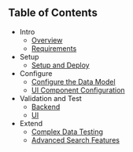 ## Table of Contents

<!-- disco-toc-start -->
- Intro
  - [Overview](https://github.com/SAP-samples/btp-cap-genai-semantic-search/blob/main/docs/tutorial/Overview.md)
  - [Requirements](https://github.com/SAP-samples/btp-cap-genai-semantic-search/blob/main/docs/tutorial/1-Requirements.md)
- Setup  
  - [Setup and Deploy](https://github.com/SAP-samples/btp-cap-genai-semantic-search/blob/main/docs/tutorial/2-Setup%20and%20Deploy.md)
- Configure
  - [Configure the Data Model](https://github.com/SAP-samples/btp-cap-genai-semantic-search/blob/main/docs/tutorial/3-Configure%20the%20Data%20Model.md)
  - [UI Component Configuration](https://github.com/SAP-samples/btp-cap-genai-semantic-search/blob/main/docs/tutorial/4-UI%20Component%20Configuration.md)
- Validation and Test
  - [Backend](https://github.com/SAP-samples/btp-cap-genai-semantic-search/blob/main/docs/tutorial/5-Validation%20and%20Testing.md#test-the-backend)
  - [UI](https://github.com/SAP-samples/btp-cap-genai-semantic-search/blob/main/docs/tutorial/5-Validation%20and%20Testing.md#test-the-ui)
- Extend
  - [Complex Data Testing](https://github.com/SAP-samples/btp-cap-genai-semantic-search/blob/main/docs/tutorial/6-Extend.md#complex-data-testing)
  - [Advanced Search Features](https://github.com/SAP-samples/btp-cap-genai-semantic-search/blob/main/docs/tutorial/6-Extend.md#advanced-search-features)

<!-- disco-toc-end -->
